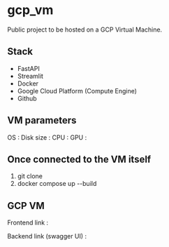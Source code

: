# gcp_vm
Public project to be hosted on a GCP Virtual Machine.

## Stack 

- FastAPI
- Streamlit
- Docker
- Google Cloud Platform (Compute Engine)
- Github

## VM parameters

OS :
Disk size :
CPU :
GPU :



## Once connected to the VM itself 

1) git clone
2) docker compose up --build


## GCP VM

Frontend link :

Backend link (swagger UI) :



